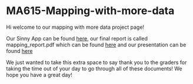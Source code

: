 # MA615-Mapping-with-more-data

Hi welcome to our mapping with more data project page!

Our Sinny App can be found [here](https://zhuangbc.shinyapps.io/FEMA_Project/), our final report is called mapping_report.pdf which can be found [here](https://github.com/zixuan0738/MA615-Mapping-with-more-data/blob/main/Mapping_report.pdf)
and our presentation can be found [here](https://rpubs.com/zixuan0738/MappingPresentation)

We just wanted to take this extra space to say thank you to the graders for taking the time out of your day to go through all of these documents! We hope you have a great day!
